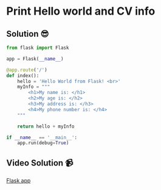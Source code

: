 # Print Hello world and CV info

## Solution 😎

```python
from flask import Flask

app = Flask(__name__)

@app.route('/')
def index():
    hello = 'Hello World from Flask! <br>'
    myInfo = """
        <h1>My name is: </h1>
        <h2>My age is: </h2>
        <h3>My address is: </h3>
        <h4>My phone number is: </h4>
    """

    return hello + myInfo

if __name__ == '__main__':
    app.run(debug=True)
```

## Video Solution 📹

[Flask app](https://edpuzzle.com/assignments/637c56024e4fab40e02c1ebd/watch)
